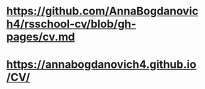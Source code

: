 # https://github.com/AnnaBogdanovich4/rsschool-cv/blob/gh-pages/cv.md
# https://annabogdanovich4.github.io/CV/
